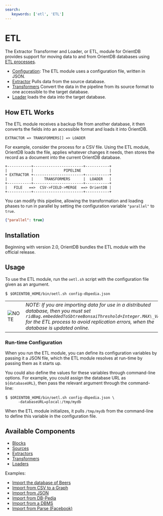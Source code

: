 ```yaml
---
search:
   keywords: ['etl', 'ETL']
---
```


# ETL

The Extractor Transformer and Loader, or ETL, module for OrientDB provides support for moving data to and from OrientDB databases using [ETL processes](http://en.wikipedia.org/wiki/Extract,_transform,_load).

- [Configuration](Configuration-File.md): The ETL module uses a configuration file, written in JSON.
- [Extractor](Extractor.md) Pulls data from the source database.
- [Transformers](Transformer.md) Convert the data in the pipeline from its source format to one accessible to the target database.
- [Loader](Loader.md) loads the data into the target database.


## How ETL Works

The ETL module receives a backup file from another database, it then converts the fields into an accessible format and loads it into OrientDB.

```
EXTRACTOR => TRANSFORMERS[] => LOADER
```

For example, consider the process for a CSV file.  Using the ETL module, OrientDB loads the file, applies whatever changes it needs, then stores the record as a document into the current OrientDB database.

```
+-----------+-----------------------+-----------+
|           |              PIPELINE             |
+ EXTRACTOR +-----------------------+-----------+
|           |     TRANSFORMERS      |  LOADER   |
+-----------+-----------------------+-----------+
|   FILE   ==>  CSV->FIELD->MERGE  ==> OrientDB |
+-----------+-----------------------+-----------+
```

You can modify this pipeline, allowing the transformation and loading phases to run in parallel by setting the configuration variable `"parallel"` to `true`.

```json
{"parallel": true}
```


## Installation

Beginning with version 2.0, OrientDB bundles the ETL module with the official release.

## Usage

To use the ETL module, run the `oetl.sh` script with the configuration file given as an argument.

<pre>
$ <code class="lang-sh userinput">$ORIENTDB_HOME/bin/oetl.sh config-dbpedia.json</code>
</pre>


|    |    |
|----|----|
| ![NOTE](images/warning.png) | _NOTE: If you are importing data for use in a distributed database, then you must set `ridBag.embeddedToSbtreeBonsaiThreshold=Integer.MAX\_VALUE` for the ETL process to avoid replication errors, when the database is updated online._ |

### Run-time Configuration

When you run the ETL module, you can define its configuration variables by passing it a JSON file, which the ETL module resolves at run-time by passing them as it starts up.

You could also define the values for these variables through command-line options.  For example, you could assign the database URL as `${databaseURL}`, then pass the relevant argument through the command-line:

<pre>
$ <code class="lang-sh userinput">$ORIENTDB_HOME/bin/oetl.sh config-dbpedia.json \
      -databaseURL=plocal:/tmp/mydb</code>
</pre>

When the ETL module initializes, it pulls `/tmp/mydb` from the command-line to define this variable in the configuration file.

## Available Components

- [Blocks](Block.md)
- [Sources](Source.md)
- [Extractors](Extractor.md)
- [Transformers](Transformer.md)
- [Loaders](Loader.md)

Examples:
- [Import the database of Beers](Import-the-Database-of-Beers.md)
- [Import from CSV to a Graph](Import-from-CSV-to-a-Graph.md)
- [Import from JSON](Import-from-JSON.md)
- [Import from DB-Pedia](Import-from-DBPedia.md)
- [Import from a DBMS](Import-from-DBMS.md)
- [Import from Parse (Facebook)](Import-from-PARSE.md)
